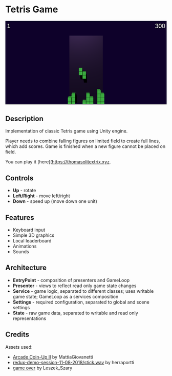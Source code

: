 # Tetris Game

![screenshot](Content/screenshot.png)

## Description

Implementation of classic Tetris game using Unity engine.

Player needs to combine falling figures on limited field to create full lines,
which add scores. Game is finished when a new figure cannot be placed on field.

You can play it [here](https://thomasolitextrix.xyz.

## Controls

- **Up** - rotate
- **Left/Right** - move left/right
- **Down** - speed up (move down one unit)

## Features

- Keyboard input
- Simple 3D graphics
- Local leaderboard
- Animations
- Sounds

## Architecture

- **EntryPoint** - composition of presenters and GameLoop
- **Presenter** - views to reflect read only game state changes
- **Service** - game logic, separated to different classes; uses writable game state; GameLoop as a services composition
- **Settings** - required configuration, separated to global and scene settings 
- **State** - raw game data, separated to writable and read only representations

## Credits

Assets used:
- [Arcade Coin-Up II](https://freesound.org/people/MattiaGiovanetti/sounds/482083/) by MattiaGiovanetti
- [redux-demo-session-11-08-2018/stick.wav](https://freesound.org/people/herraportti/sounds/436668/) by herraportti
- [game over](https://freesound.org/people/Leszek_Szary/sounds/133283/) by Leszek_Szary
